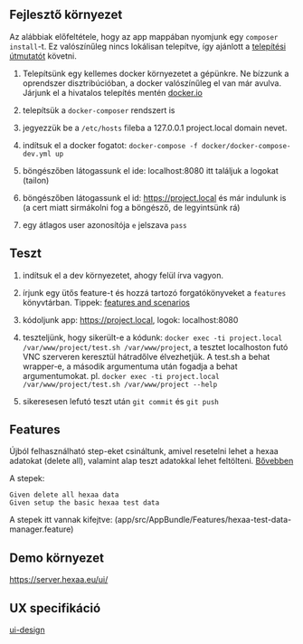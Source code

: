 Fejlesztő környezet
-------------------

Az alábbiak előfeltétele, hogy az app mappában nyomjunk egy `composer install`-t. Ez valószínűleg nincs lokálisan telepítve, így ajánlott a [telepítési útmutatót](https://getcomposer.org/download/) követni.

1. Telepítsünk egy kellemes docker környezetet a gépünkre. Ne bízzunk a oprendszer disztribúcióban, a docker valószínűleg el van már avulva. Járjunk el a hivatalos telepítés mentén [docker.io](http://docker.io)

2. telepítsük a `docker-composer` rendszert is

3. jegyezzük be a `/etc/hosts` fileba a 127.0.0.1 project.local domain nevet.

4. indítsuk el a docker fogatot:
`docker-compose -f docker/docker-compose-dev.yml up`

5. böngészőben látogassunk el ide: localhost:8080 itt találjuk a logokat (tailon)

6. böngészőben látogassunk el id: https://project.local és már indulunk is (a cert miatt sirmákolni fog a böngésző, de legyintsünk rá)

7. egy átlagos user azonosítója `e` jelszava `pass`


Teszt
-----

1. indítsuk el a dev környezetet, ahogy felül írva vagyon.

2. írjunk egy ütős feature-t és hozzá tartozó forgatókönyveket a `features` könyvtárban. Tippek: [features and scenarios](http://docs.behat.org/en/latest/user_guide/features_scenarios.html)
	
3. kódoljunk app: https://project.local, logok: localhost:8080

4. teszteljünk, hogy sikerült-e a kódunk: `docker exec -ti project.local /var/www/project/test.sh /var/www/project`, a tesztet localhoston futó VNC szerveren keresztül hátradőlve élvezhetjük. A test.sh a behat wrapper-e, a második argumentuma után fogadja a behat argumentumokat. pl. `docker exec -ti project.local /var/www/project/test.sh /var/www/project --help`

5. sikeresesen lefutó teszt után `git commit` és `git push`


Features
--------

Újból felhasználható step-eket csináltunk, amivel resetelni lehet a hexaa adatokat (delete all), valamint alap teszt adatokkal lehet feltölteni. [Bővebben](https://git.hbit.sztaki.hu/solazs/hexaa-test-data-manager/tree/master)

A stepek:
```
Given delete all hexaa data
Given setup the basic hexaa test data
```

A stepek itt vannak kifejtve: (app/src/AppBundle/Features/hexaa-test-data-manager.feature)

Demo környezet
--------------

https://server.hexaa.eu/ui/


UX specifikáció
---------------

[ui-design](doc/ui-design)
